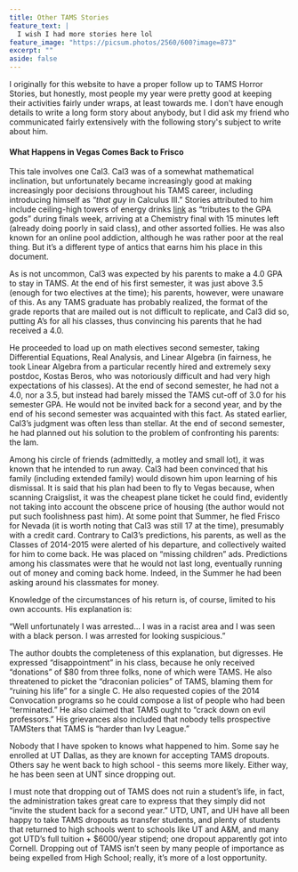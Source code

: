 ```yaml
---
title: Other TAMS Stories
feature_text: |
  I wish I had more stories here lol
feature_image: "https://picsum.photos/2560/600?image=873"
excerpt: ""
aside: false
---
```


I originally for this website to have a proper follow up to TAMS Horror Stories, but honestly, most people my year were pretty good at keeping their activities fairly under wraps, at least towards me. I don't have enough details to write a long form story about anybody, but I did ask my friend who communicated fairly extensively with the following story's subject to write about him.

#### What Happens in Vegas Comes Back to Frisco

This tale involves one Cal3. Cal3 was of a somewhat mathematical inclination, but unfortunately became increasingly good at making increasingly poor decisions throughout his TAMS career, including introducing himself as “_that guy_ in Calculus III.” Stories attributed to him include ceiling-high towers of energy drinks [link](https://imgur.com/I8DvroE) as “tributes to the GPA gods” during finals week, arriving at a Chemistry final with 15 minutes left (already doing poorly in said class), and other assorted follies. He was also known for an online pool addiction, although he was rather poor at the real thing. But it’s a different type of antics that earns him his place in this document.

As is not uncommon, Cal3 was expected by his parents to make a 4.0 GPA to stay in TAMS. At the end of his first semester, it was just above 3.5 (enough for two electives at the time); his parents, however, were unaware of this. As any TAMS graduate has probably realized, the format of the grade reports that are mailed out is not difficult to replicate, and Cal3 did so, putting A’s for all his classes, thus convincing his parents that he had received a 4.0.

He proceeded to load up on math electives second semester, taking Differential Equations, Real Analysis, and Linear Algebra (in fairness, he took Linear Algebra from a particular recently hired and extremely sexy postdoc, Kostas Beros, who was notoriously difficult and had very high expectations of his classes). At the end of second semester, he had not a 4.0, nor a 3.5, but instead had barely missed the TAMS cut-off of 3.0 for his semester GPA. He would not be invited back for a second year, and by the end of his second semester was acquainted with this fact. As stated earlier, Cal3’s judgment was often less than stellar. At the end of second semester, he had planned out his solution to the problem of confronting his parents: the lam.

Among his circle of friends (admittedly, a motley and small lot), it was known that he intended to run away. Cal3 had been convinced that his family (including extended family) would disown him upon learning of his dismissal. It is said that his plan had been to fly to Vegas because, when scanning Craigslist, it was the cheapest plane ticket he could find, evidently not taking into account the obscene price of housing (the author would not put such foolishness past him). At some point that Summer, he fled Frisco for Nevada (it is worth noting that Cal3 was still 17 at the time), presumably with a credit card. Contrary to Cal3’s predictions, his parents, as well as the Classes of 2014-2015 were alerted of his departure, and collectively waited for him to come back. He was placed on “missing children” ads. Predictions among his classmates were that he would not last long, eventually running out of money and coming back home. Indeed, in the Summer he had been asking around his classmates for money.

Knowledge of the circumstances of his return is, of course, limited to his own accounts. His explanation is:

“Well unfortunately I was arrested... I was in a racist area and I was seen with a black person. I was arrested for looking suspicious.”

The author doubts the completeness of this explanation, but digresses. He expressed “disappointment” in his class, because he only received “donations” of $80 from three folks, none of which were TAMS. He also threatened to picket the “draconian policies” of TAMS, blaming them for “ruining his life” for a single C. He also requested copies of the 2014 Convocation programs so he could compose a list of people who had been “terminated.” He also claimed that TAMS ought to “crack down on evil professors.” His grievances also included that nobody tells prospective TAMSters that TAMS is “harder than Ivy League.”

Nobody that I have spoken to knows what happened to him. Some say he enrolled at UT Dallas, as they are known for accepting TAMS dropouts. Others say he went back to high school - this seems more likely. Either way, he has been seen at UNT since dropping out.

I must note that dropping out of TAMS does not ruin a student’s life, in fact, the administration takes great care to express that they simply did not “invite the student back for a second year.” UTD, UNT, and UH have all been happy to take TAMS dropouts as transfer students, and plenty of students that returned to high schools went to schools like UT and A&M, and many got UTD’s full tuition + $6000/year stipend; one dropout apparently got into Cornell. Dropping out of TAMS isn’t seen by many people of importance as being expelled from High School; really, it’s more of a lost opportunity.
